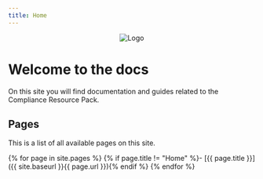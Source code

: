 ```yaml
---
title: Home
---
```

<p align="center">
  <img src="{{ site.baseurl }}/images/logo.png" alt="Logo">
</p>

# Welcome to the docs

On this site you will find documentation and guides related to the Compliance Resource Pack.

## Pages

This is a list of all available pages on this site.

{% for page in site.pages %}
{% if page.title != "Home" %}- [{{ page.title }}]({{ site.baseurl }}{{ page.url }}){% endif %}
{% endfor %}
